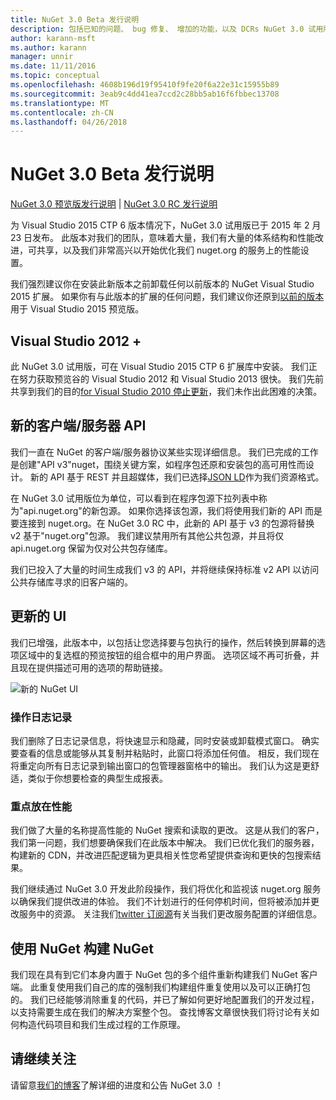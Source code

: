 ```yaml
---
title: NuGet 3.0 Beta 发行说明
description: 包括已知的问题、 bug 修复、 增加的功能，以及 DCRs NuGet 3.0 试用版的发行说明。
author: karann-msft
ms.author: karann
manager: unnir
ms.date: 11/11/2016
ms.topic: conceptual
ms.openlocfilehash: 4608b196d19f95410f9fe20f6a22e31c15955b89
ms.sourcegitcommit: 3eab9c4dd41ea7ccd2c28bb5ab16f6fbbec13708
ms.translationtype: MT
ms.contentlocale: zh-CN
ms.lasthandoff: 04/26/2018
---
```

# <a name="nuget-30-beta-release-notes"></a>NuGet 3.0 Beta 发行说明

[NuGet 3.0 预览版发行说明](../release-notes/nuget-3.0-preview.md) | [NuGet 3.0 RC 发行说明](../release-notes/nuget-3.0-rc.md)

为 Visual Studio 2015 CTP 6 版本情况下，NuGet 3.0 试用版已于 2015 年 2 月 23 日发布。 此版本对我们的团队，意味着大量，我们有大量的体系结构和性能改进，可共享，以及我们非常高兴以开始优化我们 nuget.org 的服务上的性能设置。

我们强烈建议你在安装此新版本之前卸载任何以前版本的 NuGet Visual Studio 2015 扩展。  如果你有与此版本的扩展的任何问题，我们建议你还原到[以前的版本](http://nuget.codeplex.com/downloads/get/909582)用于 Visual Studio 2015 预览版。

## <a name="visual-studio-2012"></a>Visual Studio 2012 +

此 NuGet 3.0 试用版，可在 Visual Studio 2015 CTP 6 扩展库中安装。 我们正在努力获取预览谷的 Visual Studio 2012 和 Visual Studio 2013 很快。 我们先前共享到我们的目的[for Visual Studio 2010 停止更新](http://blog.nuget.org/20141002/visual-studio-2010.html)，我们未作出此困难的决策。

## <a name="new-clientserver-api"></a>新的客户端/服务器 API

我们一直在 NuGet 的客户端/服务器协议某些实现详细信息。 我们已完成的工作是创建"API v3"nuget，围绕关键方案，如程序包还原和安装包的高可用性而设计。 新的 API 基于 REST 并且超媒体，我们已选择[JSON LD](http://json-ld.org)作为我们资源格式。

在 NuGet 3.0 试用版位为单位，可以看到在程序包源下拉列表中称为"api.nuget.org"的新包源。   如果你选择该包源，我们将使用我们新的 API 而是要连接到 nuget.org。在 NuGet 3.0 RC 中，此新的 API 基于 v3 的包源将替换 v2 基于"nuget.org"包源。  我们建议禁用所有其他公共包源，并且将仅 api.nuget.org 保留为仅对公共包存储库。

我们已投入了大量的时间生成我们 v3 的 API，并将继续保持标准 v2 API 以访问公共存储库寻求的旧客户端的。

## <a name="updated-ui"></a>更新的 UI

我们已增强，此版本中，以包括让您选择要与包执行的操作，然后转换到屏幕的选项区域中的复选框的预览按钮的组合框中的用户界面。  选项区域不再可折叠，并且现在提供描述可用的选项的帮助链接。

![新的 NuGet UI](./media/NuGet-3.0-Beta/updated-ui.png)


### <a name="operation-logging"></a>操作日志记录

我们删除了日志记录信息，将快速显示和隐藏，同时安装或卸载模式窗口。  确实要查看的信息或能够从其复制并粘贴时，此窗口将添加任何值。  相反，我们现在将重定向所有日志记录到输出窗口的包管理器窗格中的输出。  我们认为这是更舒适，类似于你想要检查的典型生成报表。


### <a name="focus-on-performance"></a>重点放在性能

我们做了大量的名称提高性能的 NuGet 搜索和读取的更改。  这是从我们的客户，我们第一问题，我们想要确保我们在此版本中解决。  我们已优化我们的服务器，构建新的 CDN，并改进匹配逻辑为更具相关性您希望提供查询和更快的包搜索结果。

我们继续通过 NuGet 3.0 开发此阶段操作，我们将优化和监视该 nuget.org 服务以确保我们提供改进的体验。  我们不计划进行的任何停机时间，但将被添加并更改服务中的资源。  关注我们[twitter 订阅源](http://twitter.com/nuget)有关当我们更改服务配置的详细信息。

## <a name="building-nuget-with-nuget"></a>使用 NuGet 构建 NuGet

我们现在具有到它们本身内置于 NuGet 包的多个组件重新构建我们 NuGet 客户端。 此重复使用我们自己的库的强制我们构建组件重复使用以及可以正确打包的。  我们已经能够消除重复的代码，并已了解如何更好地配置我们的开发过程，以支持需要生成在我们的解决方案整个包。  查找博客文章很快我们将讨论有关如何构造代码项目和我们生成过程的工作原理。

## <a name="stay-tuned"></a>请继续关注

请留意[我们的博客](http://blog.nuget.org)了解详细的进度和公告 NuGet 3.0 ！
